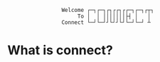                      Welcome ┌─┐┌─┐┌┐┌┌┐┌┌─┐┌─┐┌┬┐ 
                          To │  │ │││││││├┤ │   │  
                     Connect └─┘└─┘┘└┘┘└┘└─┘└─┘ ┴  

# What is connect?
